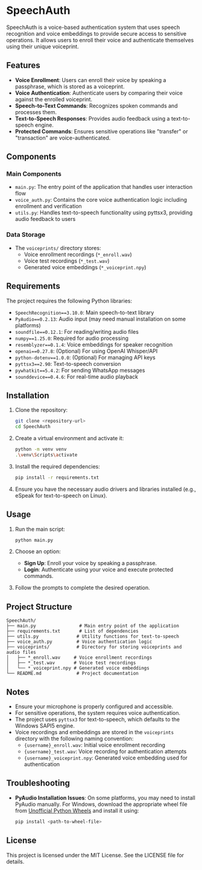 # SpeechAuth

SpeechAuth is a voice-based authentication system that uses speech recognition and voice embeddings to provide secure access to sensitive operations. It allows users to enroll their voice and authenticate themselves using their unique voiceprint.

## Features

- **Voice Enrollment**: Users can enroll their voice by speaking a passphrase, which is stored as a voiceprint.
- **Voice Authentication**: Authenticate users by comparing their voice against the enrolled voiceprint.
- **Speech-to-Text Commands**: Recognizes spoken commands and processes them.
- **Text-to-Speech Responses**: Provides audio feedback using a text-to-speech engine.
- **Protected Commands**: Ensures sensitive operations like "transfer" or "transaction" are voice-authenticated.

## Components

### Main Components
- `main.py`: The entry point of the application that handles user interaction flow
- `voice_auth.py`: Contains the core voice authentication logic including enrollment and verification
- `utils.py`: Handles text-to-speech functionality using pyttsx3, providing audio feedback to users

### Data Storage
- The `voiceprints/` directory stores:
  - Voice enrollment recordings (`*_enroll.wav`)
  - Voice test recordings (`*_test.wav`)
  - Generated voice embeddings (`*_voiceprint.npy`)

## Requirements

The project requires the following Python libraries:

- `SpeechRecognition==3.10.0`: Main speech-to-text library
- `PyAudio==0.2.13`: Audio input (may need manual installation on some platforms)
- `soundfile==0.12.1`: For reading/writing audio files
- `numpy==1.25.0`: Required for audio processing
- `resemblyzer==0.1.4`: Voice embeddings for speaker recognition
- `openai==0.27.8`: (Optional) For using OpenAI Whisper/API
- `python-dotenv==1.0.0`: (Optional) For managing API keys
- `pyttsx3==2.90`: Text-to-speech conversion
- `pywhatkit==5.4.2`: For sending WhatsApp messages
- `sounddevice==0.4.6`: For real-time audio playback

## Installation

1. Clone the repository:
   ```bash
   git clone <repository-url>
   cd SpeechAuth
   ```

2. Create a virtual environment and activate it:
   ```bash
   python -m venv venv
   .\venv\Scripts\activate
   ```

3. Install the required dependencies:
   ```bash
   pip install -r requirements.txt
   ```

4. Ensure you have the necessary audio drivers and libraries installed (e.g., eSpeak for text-to-speech on Linux).

## Usage

1. Run the main script:
   ```bash
   python main.py
   ```

2. Choose an option:
   - **Sign Up**: Enroll your voice by speaking a passphrase.
   - **Login**: Authenticate using your voice and execute protected commands.

3. Follow the prompts to complete the desired operation.

## Project Structure

```
SpeechAuth/
├── main.py                # Main entry point of the application
├── requirements.txt       # List of dependencies
├── utils.py              # Utility functions for text-to-speech
├── voice_auth.py         # Voice authentication logic
├── voiceprints/          # Directory for storing voiceprints and audio files
│   ├── *_enroll.wav     # Voice enrollment recordings
│   ├── *_test.wav       # Voice test recordings
│   └── *_voiceprint.npy # Generated voice embeddings
└── README.md             # Project documentation
```

## Notes

- Ensure your microphone is properly configured and accessible.
- For sensitive operations, the system requires voice authentication.
- The project uses `pyttsx3` for text-to-speech, which defaults to the Windows SAPI5 engine.
- Voice recordings and embeddings are stored in the `voiceprints` directory with the following naming convention:
  - `{username}_enroll.wav`: Initial voice enrollment recording
  - `{username}_test.wav`: Voice recording for authentication attempts
  - `{username}_voiceprint.npy`: Generated voice embedding used for authentication

## Troubleshooting

- **PyAudio Installation Issues**: On some platforms, you may need to install PyAudio manually. For Windows, download the appropriate wheel file from [Unofficial Python Wheels](https://www.lfd.uci.edu/~gohlke/pythonlibs/) and install it using:
  ```bash
  pip install <path-to-wheel-file>
  ```

## License

This project is licensed under the MIT License. See the LICENSE file for details.
